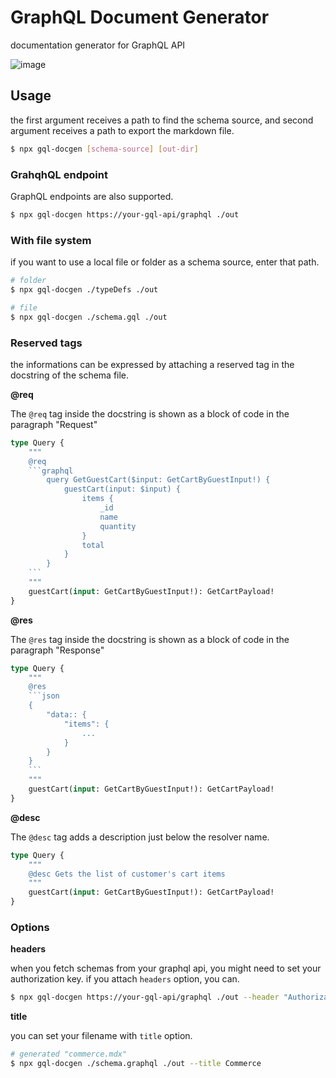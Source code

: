 # GraphQL Document Generator

documentation generator for GraphQL API

![image](https://user-images.githubusercontent.com/48206623/173492450-57fd030c-4380-4769-83c2-1cbcdef1e7c8.png)



## Usage

the first argument receives a path to find the schema source, and second argument receives a path to export the markdown file.

```sh
$ npx gql-docgen [schema-source] [out-dir]
```

### GrahqhQL endpoint

GraphQL endpoints are also supported.

```sh
$ npx gql-docgen https://your-gql-api/graphql ./out
```

### With file system

if you want to use a local file or folder as a schema source, enter that path.

```sh
# folder
$ npx gql-docgen ./typeDefs ./out

# file
$ npx gql-docgen ./schema.gql ./out
```

### Reserved tags

the informations can be expressed by attaching a reserved tag in the docstring of the schema file.

**@req**

The `@req` tag inside the docstring is shown as a block of code in the paragraph "Request"

```graphql
type Query {
    """
    @req
    ```graphql
        query GetGuestCart($input: GetCartByGuestInput!) {
            guestCart(input: $input) {
                items {
                    _id
                    name
                    quantity
                }
                total
            }
        }
    ```
    """
    guestCart(input: GetCartByGuestInput!): GetCartPayload!
}
```

**@res**

The `@res` tag inside the docstring is shown as a block of code in the paragraph "Response"

```graphql
type Query {
    """
    @res
    ```json
    {
        "data:: {
            "items": {
                ...
            }
        }
    }
    ```
    """
    guestCart(input: GetCartByGuestInput!): GetCartPayload!
}
```

**@desc**

The `@desc` tag adds a description just below the resolver name.

```graphql
type Query {
    """
    @desc Gets the list of customer's cart items
    """
    guestCart(input: GetCartByGuestInput!): GetCartPayload!
}
```

### Options

**headers**

when you fetch schemas from your graphql api, you might need to set your authorization key. if you attach `headers` option, you can.

```sh
$ npx gql-docgen https://your-gql-api/graphql ./out --header "Authorization=[your token]"
```

**title**

you can set your filename with `title` option.

```sh
# generated "commerce.mdx"
$ npx gql-docgen ./schema.graphql ./out --title Commerce
```
